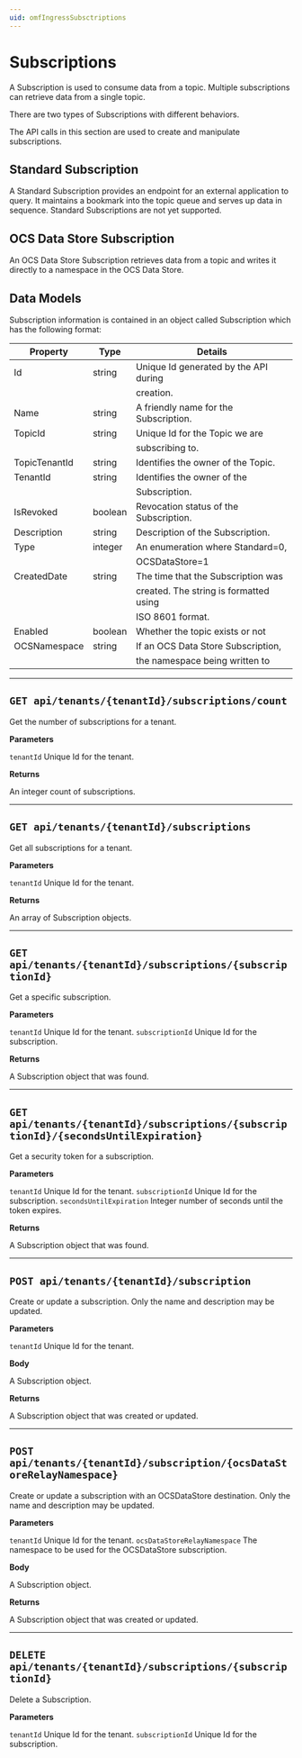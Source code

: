 ```yaml
---
uid: omfIngressSubsctriptions
---
```


Subscriptions 
=============


A Subscription is used to consume data from a topic. Multiple subscriptions can retrieve data from a single topic.  

There are two types of Subscriptions with different behaviors. 

The API calls in this section are used to create and manipulate subscriptions.  

Standard Subscription 
---------------------

A Standard Subscription provides an endpoint for an external application to query. It maintains a bookmark into the topic queue and serves up data in sequence. 
Standard Subscriptions are not yet supported.


OCS Data Store Subscription 
---------------

An OCS Data Store Subscription retrieves data from a topic and writes it directly to a namespace in the OCS Data Store. 

Data Models 
-----------

Subscription information is contained in an object called Subscription which has the following format: 

| Property             | Type                    | Details                                |
|----------------------|-------------------------|----------------------------------------|
| Id                   | string                  | Unique Id generated by the API during  |
|                      |                         | creation.                              |
| Name                 | string                  | A friendly name for the Subscription.  |
| TopicId              | string                  | Unique Id for the Topic we are         |
|                      |                         | subscribing to.                        |
| TopicTenantId        | string                  | Identifies the owner of the Topic.     |
| TenantId             | string                  | Identifies the owner of the            |
|                      |                         | Subscription.                          |
| IsRevoked            | boolean                 | Revocation status of the Subscription. |
| Description          | string                  | Description of the Subscription.       |
| Type                 | integer                 | An enumeration where Standard=0,       |
|                      |                         | OCSDataStore=1                         |
| CreatedDate          | string                  | The time that the Subscription was     |
|                      |                         | created. The string is formatted using |
|                      |                         | ISO 8601 format.                       |
| Enabled              | boolean                 | Whether the topic exists or not        |
| OCSNamespace         | string                  | If an OCS Data Store Subscription,     |
|                      |                         | the namespace being written to         |

***************

``GET api/tenants/{tenantId}/subscriptions/count``
-------------------------------------------------

Get the number of subscriptions for a tenant.  

**Parameters**

``tenantId``
  Unique Id for the tenant. 

**Returns**

An integer count of subscriptions. 

*****************

``GET api/tenants/{tenantId}/subscriptions``
---------------------------------------------

Get all subscriptions for a tenant. 

**Parameters**

``tenantId``
  Unique Id for the tenant. 

**Returns**

An array of Subscription objects. 

*********************

``GET api/tenants/{tenantId}/subscriptions/{subscriptionId}``
---------------------------------------------------------------

Get a specific subscription. 

**Parameters**

``tenantId``
  Unique Id for the tenant. 
``subscriptionId``
  Unique Id for the subscription. 

**Returns**

A Subscription object that was found. 

*************************

``GET api/tenants/{tenantId}/subscriptions/{subscriptionId}/{secondsUntilExpiration}``
---------------------------------------------------------------------------------------

Get a security token for a subscription. 

**Parameters**

``tenantId``
  Unique Id for the tenant. 
``subscriptionId``
  Unique Id for the subscription. 
``secondsUntilExpiration``
  Integer number of seconds until the token expires. 

**Returns**

A Subscription object that was found. 

*****************

``POST api/tenants/{tenantId}/subscription``
--------------------------------------------

Create or update a subscription. Only the name and description may be updated. 

**Parameters**

``tenantId``
  Unique Id for the tenant. 

**Body**

A Subscription object. 

**Returns**

A Subscription object that was created or updated. 

*******************

``POST api/tenants/{tenantId}/subscription/{ocsDataStoreRelayNamespace}``
------------------------------------------------------------

Create or update a subscription with an OCSDataStore destination. Only the name and description may be updated. 

**Parameters**

``tenantId``
  Unique Id for the tenant. 
``ocsDataStoreRelayNamespace``
  The namespace to be used for the OCSDataStore subscription. 

**Body**

A Subscription object. 

**Returns**

A Subscription object that was created or updated.  

*********************

``DELETE api/tenants/{tenantId}/subscriptions/{subscriptionId}``
-----------------------------------------------------------------

Delete a Subscription. 

**Parameters**

``tenantId``
  Unique Id for the tenant. 
``subscriptionId``
  Unique Id for the subscription. 
